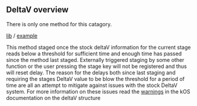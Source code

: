 ## DeltaV overview

There is only one method for this catagory.

[lib](delta_v.ks) / [example](delta_v_example.ks)

This method staged once the stock deltaV information for the current stage reads below a threshold for sufficient time and enough time has passed since the method last staged.
Externally triggered staging by some other function or the user pressing the stage key will not be registered and thus will reset delay.
The reason for the delays both since last staging and requiring the stages DeltaV value to be blow the threshold for a period of time are all an attempt to mitigate against issues with the stock DeltaV system.
For more information on these issues read the [warnings](https://ksp-kos.github.io/KOS_DOC/structures/vessels/deltav.html#warning-stock-numbers-aren-t-totally-reliable) in the kOS documentation on the deltaV structure
